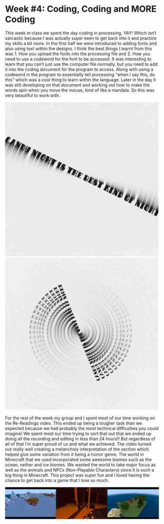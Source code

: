 # Week #4: Coding, Coding and MORE Coding 

This week in class we spent the day coding in processing, YAY! Which isn’t sarcastic because I was actually super keen to get back into it and practice my skills a bit more. In the first half we were introduced to adding fonts and also using text within the designs. I think the best things I learnt from this was 1. How you upload the fonts into the processing file and 2. How you need to use a codeword for the font to be accessed. It was interesting to learn that you can’t just use the computer file normally, but you need to add it into the coding document for the program to access. Along with using a codeword in the program to essentially tell processing “when I say this, do this” which was a cool thing to learn within the language. Later in the day it was still developing on that document and working out how to make the words spin when you move the mouse, kind of like a mandala. So this was very beautiful to work with. 

<img src="coding w3 1.png"> <img src="coding w3 2.png">

For the rest of the week my group and I spent most of our time working on the Re-Readings video. This ended up being a tougher task than we expected because we had probably the most technical difficulties you could imagine! We spent most our time trying to sort that out that we ended up doing all the recording and editing in less than 24 hours!! But regardless of all of that I’m super proud of us and what we achieved. The video turned out really well creating a melancholy interpretation of the section which helped give some variation from it being a horror genre. The world in Minecraft that we used incorporated some awesome biomes such as the ocean, nether and ice biomes. We wanted the world to take major focus as well as the animals and NPCs (Non-Playable Characters) since it is such a big thing in Minecraft. This project was super fun and I loved having the chance to get back into a game that I love so much.   

<img src="minecraft-biomes.png">

